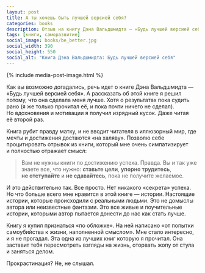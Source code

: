 ```yaml
---
layout: post
title: А ты хочешь быть лучшей версией себя?
categories: books
description: Отзыв на книгу Дэна Вальдшмидта — «Будь лучшей версией себя»
tags: [книги, саморазвитие]
social_image: books/be_better.jpg
social_width: 390
social_height: 550
social_alt: "Книга Дэна Вальдшмидта: Будь лучшей версией себя"
---
```


{% include media-post-image.html %}

Как вы возможно догадались, речь идет о книге Дэна Вальдшмидта — «Будь лучшей версией себя». А рассказать об этой книге я решил потому, что она сделала меня лучше. Хотя о результатах пока судить рано (я же только прочитал её, и пока почти ничего не сделал). Но вдохновения и мотивации я получил изрядный кусок. Даже читая её второй раз.

<!-- more -->

Книга рубит правду матку, и не вводит читателя в иллюзорный мир, где мечты и достижения достаются «на халяву». Позволю себе процитировать отрывок из книги, который мне очень симпатизирует и полностью отражает смысл:

> Вам не нужны книги по достижению успеха. Правда. Вы и так уже знаете все, что нужно: **ставьте цели**, **упорно трудитесь**, **не отступайте** и **не сдавайтесь**, пока не получите желаемое.

И это действительно так. Все просто. Нет никакого «секрета» успеха. Но что больше всего мне нравится в этой книге — истории. Настоящие истории, которые происходили с реальными людьми. Это не домыслы автора или неизвестные фантазии. Это все живые и поучительные истории, которыми автор пытается донести до нас как стать лучше.

Книгу я купил признаться «по обложке». На ней написано «от попытки самоубийства к жизни, наполненной смыслом». Мне стало интересно, и я не прогадал. Эта одна из лучших книг которую я прочитал. Она заставит тебя пересмотреть взгляды на жизнь, оторвать жопу от стула и заняться делом.

Прокрастинация? Не, не слышал.
